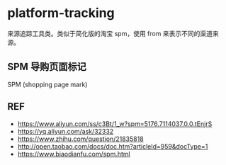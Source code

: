 # platform-tracking

来源追踪工具类。类似于简化版的淘宝 spm，使用 from 来表示不同的渠道来源。

## SPM 导购页面标记

SPM (shopping page mark)

## REF

- https://www.aliyun.com/ss/c3Bt/1_w?spm=5176.7114037.0.0.tEnjrS
- https://yq.aliyun.com/ask/32332
- https://www.zhihu.com/question/21835818
- http://open.taobao.com/docs/doc.htm?articleId=959&docType=1
- https://www.biaodianfu.com/spm.html